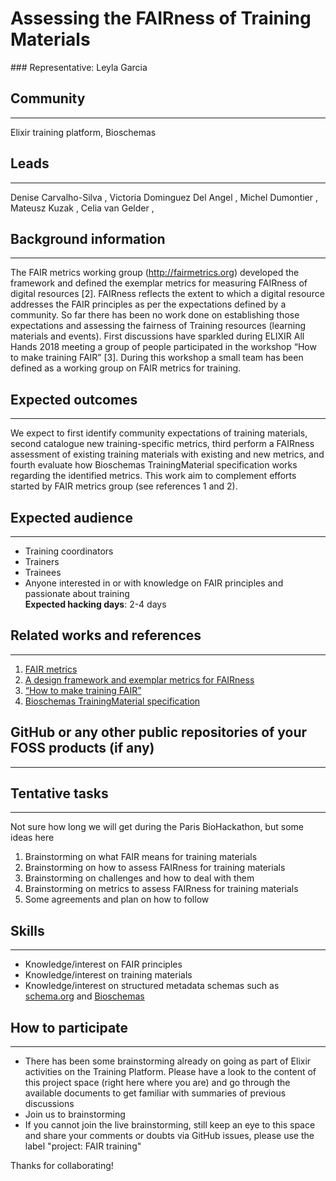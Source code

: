 # Assessing the FAIRness of Training Materials

### Representative: Leyla Garcia

## Community
---

Elixir training platform, Bioschemas

## Leads
---
Denise Carvalho-Silva , 
Victoria Dominguez Del Angel ,
Michel Dumontier , 
Mateusz Kuzak , 
Celia van Gelder , 

## Background information
---
The FAIR metrics working group (http://fairmetrics.org) developed the framework and defined the exemplar metrics for measuring FAIRness of digital resources [2]. FAIRness reflects the extent to which a digital resource addresses the FAIR principles as per the expectations defined by a community. So far there has been no work done on establishing those expectations and assessing the fairness  of Training resources (learning materials and events). First discussions have sparkled during ELIXIR All Hands 2018 meeting a group of people participated in the workshop “How to make training FAIR” [3]. During this workshop a small team has been defined as a working group on FAIR metrics for training.

## Expected outcomes
---

We expect to first identify community expectations of training materials, second catalogue new  training-specific metrics, third perform a FAIRness assessment of existing training materials with existing and new metrics, and fourth evaluate how Bioschemas TrainingMaterial specification works regarding the identified metrics. This work aim to complement efforts started by FAIR metrics group (see references 1 and 2).

## Expected audience
---

* Training coordinators
* Trainers
* Trainees
* Anyone interested in or with knowledge on FAIR principles and passionate about training  
**Expected hacking days**: 2-4 days

## Related works and references
---

1. [FAIR metrics](http://fairmetrics.org/) 
2. [A design framework and exemplar metrics for FAIRness](https://www.biorxiv.org/content/early/2017/12/01/225490) 
3. [“How to make training FAIR”](https://docs.google.com/document/d/1wrKUyD_GSq1HakpaOpU8u7KOReBk4S6BpYFDBziaBN0/edit)
4. [Bioschemas TrainingMaterial specification](http://bioschemas.org/specifications/TrainingMaterial/specification/)

## GitHub or any other public repositories of your FOSS products (if any)
---

## Tentative tasks
---
Not sure how long we will get during the Paris BioHackathon, but some ideas here
1. Brainstorming on what FAIR means for training materials
2. Brainstorming on how to assess FAIRness for training materials
3. Brainstorming on challenges and how to deal with them
4. Brainstorming on metrics to assess FAIRness for training materials
5. Some agreements and plan on how to follow


## Skills
---
* Knowledge/interest on FAIR principles
* Knowledge/interest on training materials
* Knowledge/interest on structured metadata schemas such as [schema.org](https://schema.org/) and [Bioschemas](http://bioschemas.org/)

## How to participate
---
* There has been some brainstorming already on going as part of Elixir activities on the Training Platform. Please have a look to the content of this project space (right here where you are) and go through the available documents to get familiar with summaries of previous discussions
* Join us to brainstorming
* If you cannot join the live brainstorming, still keep an eye to this space and share your comments or doubts via GitHub issues, please use the label "project: FAIR training"

Thanks for collaborating!

